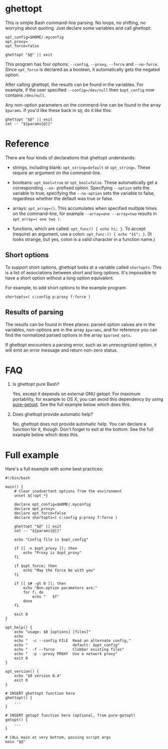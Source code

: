 # ghettopt

This is simple Bash command-line parsing. No loops, no shifting, no
worrying about quoting. Just declare some variables and call ghettopt:

    opt_config=$HOME/.myconfig
    opt_proxy=
    opt_force=false

    ghettopt "$@" || exit

This program has four options: `--config`, `--proxy`, `--force` and
`--no-force`. Since `opt_force` is declared as a boolean, it automatically
gets the negated option.

After calling ghettopt, the results can be found in the variables. For
example, if the user specified `--config=/dev/null` then `$opt_config` now
contains `/dev/null`.

Any non-option parameters on the command-line can be found in the array
`$params`. If you'd like these back in `$@`, do it like this:

    ghettopt "$@" || exit
    set -- "${params[@]}"

# Reference

There are four kinds of declarations that ghettopt understands:

 * strings, including blank: `opt_string=default` or `opt_string=`.
   These require an argument on the command-line.

 * booleans: `opt_bool=true` or `opt_bool=false`. These automatically get
   a corresponding `--no-` prefixed option. Specifying `--option` sets the
   variable to true; specifying the `--no-option` sets the variable to
   false, regardless whether the default was true or false.

 * arrays: `opt_array=()`. This accumulates when specified multiple times
   on the command-line, for example `--array=one --array=two` results in
   `opt_array=( one two )`.

 * functions, which are called: `opt_func() { echo hi; }`. To accept
   (require) an argument, use a colon: `opt_func:() { echo "$1"; }`. (It
   looks strange, but yes, colon is a valid character in a function name.)

## Short options

To support short options, ghettopt looks at a variable called `shortopts`.
This is a list of associations between short and long options. It's
impossible to have a short option without a long option equivalent.

For example, to add short options to the example program:

    shortopts=( c:config p:proxy f:force )

## Results of parsing

The results can be found in three places: parsed option values are in the
variables, non-options are in the array `$params`, and for reference you
can find the normalized parsed options in the array `$parsed_opts`.

If ghettopt encounters a parsing error, such as an unrecognized option, it
will emit an error message and return non-zero status.

# FAQ

 1. Is ghettopt pure Bash?

    Yes, except it depends on external GNU getopt. For maximum portability,
    for example to OS X, you can avoid this dependency by using
    [pure-getopt](https://bitbucket.org/agriffis/pure-getopt).  See the
    full example below which does this.

 2. Does ghettopt provide automatic help?

    No, ghettopt does not provide automatic help.  You can declare
    a function for it, though.  Don't forget to exit at the bottom. See the
    full example below which does this.

# Full example

Here's a full example with some best practices:

    #!/bin/bash

    main() {
        # Clear inadvertent options from the environment
        unset ${!opt_*}

        declare opt_config=$HOME/.myconfig
        declare opt_proxy=
        declare opt_force=false
        declare shortopts=( c:config p:proxy f:force )

        ghettopt "$@" || exit
        set -- "${params[@]}"

        echo "Config file is $opt_config"
        
        if [[ -n $opt_proxy ]]; then
            echo "Proxy is $opt_proxy"
        fi

        if $opt_force; then
            echo "May the force be with you"
        fi

        if [[ $# -gt 0 ]]; then
            echo "Non-option parameters are:"
            for f; do
                echo "   $f"
            done
        fi

        exit 0
    }

    opt_help() {
        echo "usage: $0 [options] [files]"
        echo
        echo "  -c --config FILE  Read an alternate config,"
        echo "                    default: $opt_config"
        echo "  -f --force        Clobber existing files"
        echo "  -p --proxy PROXY  Use a network proxy"
        exit 0
    }

    opt_version() {
        echo "$0 version 0.4"
        exit 0
    }

    # INSERT ghettopt function here
    ghettopt() {
        ...
    }

    # INSERT getopt function here (optional, from pure-getopt)
    getopt() {
        ...
    }

    # CALL main at very bottom, passing script args
    main "$@"

